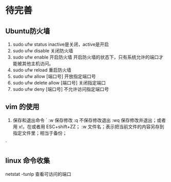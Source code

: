 # 待完善
##  Ubuntu防火墙

1. sudo ufw status   inactive是关闭，active是开启 
2. sudo ufw disable  关闭防火墙
3. sudo ufw enable 开启防火墙 开启防火墙的状态下，只有系统允许的端口才能被其他主机访问。
4. sudo ufw reload 重启防火墙
5. sudo ufw allow [端口号]   开放指定端口号
6. sudo ufw delete allow [端口号]  关闭指定端口
7. sudo ufw deny [端口号] 不允许访问指定端口号 



## vim 的使用  

1. 保存和退出命令
`
:w  保存修改
:q  不保存修改退出
:wq   保存修改并退出；或者用 x!，在或者用 ESC+shift+ZZ；
:w 文件名；表示把当前文件的内容另存到指定文件里；相当于备份；

`


## linux 命令收集 

netstat  -tunlp  查看可访问的端口



